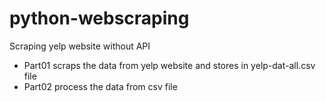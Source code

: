 # python-webscraping
Scraping yelp website without API
- Part01 scraps the data from yelp website and stores in yelp-dat-all.csv file
- Part02 process the data from csv file
